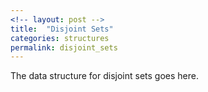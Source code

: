 ```yaml
---
<!-- layout: post -->
title:  "Disjoint Sets"
categories: structures
permalink: disjoint_sets
---
```


The data structure for disjoint sets goes here.
